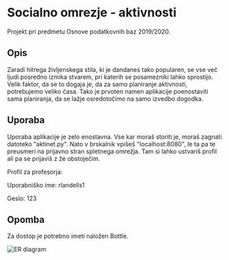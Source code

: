 # Socialno omrezje - aktivnosti
Projekt pri predmetu Osnove podatkovnih baz 2019/2020.

Opis
---- 
Zaradi hitrega življenskega stila, ki je dandanes tako popularen, se vse več ljudi posredno izmika stvarem, pri katerih se posamezniki lahko sprostijo. Velik faktor, da se to dogaja je, da za samo planiranje aktivnosti, potrebujemo veliko časa. Tako je prvoten namen aplikacije poenostaviti sama planiranja, da se lažje osredotočimo na samo izvedbo dogodka.


Uporaba
-------
Uporaba aplikacije je zelo enostavna. Vse kar moraš storiti je, moraš zagnati datoteko "aktinet.py". Nato v brskalnik vpišeš "localhost:8080", le ta pa te preusmeri na prijavno stran spletnega omrežja. Tam si lahko ustvariš profil ali pa se prijaviš z že obstoječim.

Profil za profesorja: 

Uporabniško ime: rlandells1

Geslo: 123

Opomba
------
Za dostop je potrebno imeti naložen Bottle.


![ER diagram](https://github.com/katjadraksler/Socialno-omrezje-aktivnosti/blob/master/ERdiagram.png)
